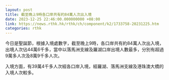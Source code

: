 ```yaml
---
layout: post
title: 截至晚上9時各口岸共有約84萬人次出入境
date: 2023-12-25 22:46:00.000000000 +08:00
link: https://news.rthk.hk/rthk/ch/component/k2/1733758-20231225.htm
categories: rthk
---
```


今日是聖誕節，根據入境處數字，截至晚上9時，各口岸共有約84萬人次出入境，出境人次佔44萬6千多，當中以落馬洲支線及羅湖口岸出境人數最多，分別有超過9萬多人次及8萬9千多人次。

入境方面，有39萬4千多人次經各口岸入境，經羅湖、落馬洲支線及港珠澳大橋的入境人次較多。
